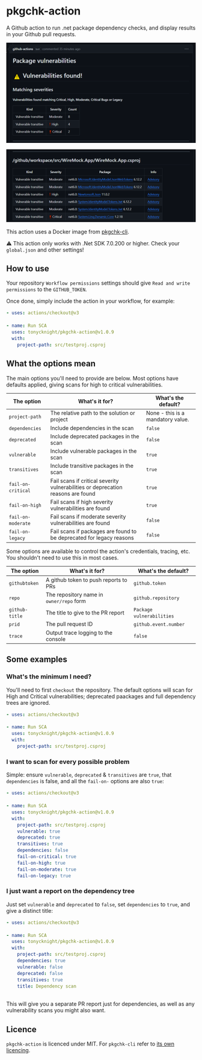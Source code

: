 # pkgchk-action

A Github action to run .net package dependency checks, and display results in your Github pull requests.

![Vulnerabilities](./docs/Vulnerabilities1.png)

![Vulnerabilities](./docs/Vulnerabilities2.png)


This action uses a Docker image from [pkgchk-cli](https://github.com/tonycknight/pkgchk-cli).

:warning: This action only works with .Net SDK 7.0.200 or higher. Check your `global.json` and other settings!

## How to use

Your repository `Workflow permissions` settings should give `Read and write permissions` to the `GITHUB_TOKEN`.

Once done, simply include the action in your workflow, for example:

```yaml
- uses: actions/checkout@v3

- name: Run SCA
  uses: tonycknight/pkgchk-action@v1.0.9
  with:
    project-path: src/testproj.csproj    
```

## What the options mean

The main options you'll need to provide are below. Most options have defaults applied, giving scans for high to critical vulnerabilities.

| The option  | What's it for?  | What's the default? |
| - | - | - |
| `project-path` | The relative path to the solution or project | None - this is a mandatory value. |
| `dependencies` | Include dependencies in the scan | `false` |
| `deprecated` | Include deprecated packages in the scan | `false` |
| `vulnerable` | Include vulnerable packages in the scan | `true` |
| `transitives` | Include transitive packages in the scan | `true` |
| `fail-on-critical` | Fail scans if critical severity vulnerabilities or deprecation reasons are found | `true` |
| `fail-on-high` | Fail scans if high severity vulnerabilities are found | `true` |
| `fail-on-moderate` | Fail scans if moderate severity vulnerabilities are found | `false` |
| `fail-on-legacy` | Fail scans if packages are found to be deprecated for legacy reasons | `false` |


Some options are available to control the action's credentials, tracing, etc. You shouldn't need to use this in most cases.

| The option  | What's it for?  | What's the default? |
| - | - | - |
| `githubtoken` | A github token to push reports to PRs | `github.token` |
| `repo` | The repository name in `owner/repo` form | `github.repository` |
| `github-title` | The title to give to the PR report | `Package vulnerabilities` |
| `prid` | The pull request ID | `github.event.number` | 
| `trace` | Output trace logging to the console | `false` |


## Some examples

### What's the minimum I need?

You'll need to first `checkout` the repository. The default options will scan for High and Critical vulnerabilities; deprecated paackages and full dependency trees are ignored.

```yaml
- uses: actions/checkout@v3

- name: Run SCA
  uses: tonycknight/pkgchk-action@v1.0.9
  with:
    project-path: src/testproj.csproj    
```

### I want to scan for every possible problem

Simple: ensure `vulnerable`, `deprecated` & `transitives` are `true`, that `dependencies` is false, and all the `fail-on-` options are also `true`:

```yaml
- uses: actions/checkout@v3

- name: Run SCA
  uses: tonycknight/pkgchk-action@v1.0.9
  with:
    project-path: src/testproj.csproj    
    vulnerable: true
    deprecated: true
    transitives: true
    dependencies: false
    fail-on-critical: true
    fail-on-high: true
    fail-on-moderate: true
    fail-on-legacy: true
```

### I just want a report on the dependency tree

Just set `vulnerable` and `deprecated` to `false`, set `dependencies` to `true`, and give a distinct title:

```yaml
- uses: actions/checkout@v3

- name: Run SCA
  uses: tonycknight/pkgchk-action@v1.0.9
  with:
    project-path: src/testproj.csproj    
    dependencies: true
    vulnerable: false
    deprecated: false
    transitives: true
    title: Dependency scan
   
```

This will give you a separate PR report just for dependencies, as well as any vulnerability scans you might also want.

## Licence

`pkgchk-action` is licenced under MIT.
For `pkgchk-cli` refer to [its own licencing](https://github.com/tonycknight/pkgchk-cli).


